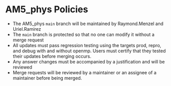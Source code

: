 # AM5_phys Policies

* The AM5_phys `main` branch will be maintained by Raymond.Menzel and Uriel.Ramirez
* The `main` branch is protected so that no one can modify it without a
merge request
* All updates must pass regression testing using the targets prod, repro, and
debug with and without openmp.  Users must certify that they tested their
updates before merging occurs. 
* Any answer changes must be accompanied by a justification and will be 
reviewed
* Merge requests will be reviewed by a maintainer or an assignee of a
maintainer before being merged.

